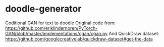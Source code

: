 # doodle-generator
Coditional GAN for text to doodle
Original code from: https://github.com/eriklindernoren/PyTorch-GAN/blob/master/implementations/cgan/cgan.py
And QuickDraw dataset: https://github.com/googlecreativelab/quickdraw-dataset#get-the-data
